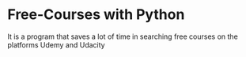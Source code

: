 # Free-Courses with Python
It is a program that saves a lot of time in searching free courses on the platforms Udemy and Udacity
